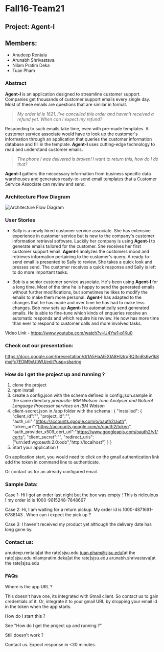 # Fall16-Team21

## Project: Agent-I

## Members:
- Anudeep Rentala
- Arunabh Shrivastava
- Nilam Pratim Deka
- Tuan Pham

### Abstract
**Agent-I** is an application designed to streamline customer support. Companies get thousands of customer support emails every single day. Most of these emails are questions that are similar in format.

> *My order id is 1621, I've cancelled this order and haven't received a refund yet. When can I expect my refund?*

Responding to such emails take time, even with pre-made templates. A customer service associate would have to look up the customer's information through an application that queries the customer information database and fill in the template. **Agent-I** uses cutting-edge technology to read and understand customer emails.


> *The phone I was delivered is broken! I want to return this, how do I do that?*

**Agent-I** gathers the neccessary information from business specific data warehouses and generates ready-to-send email templates that a Customer Service Associate can review and send.

### Architecture Flow Diagram
![Architecture Flow Diagram](https://github.com/SJSU272Lab/Fall16-Team21/blob/master/images/project_flow_diagram.png)

### User Stories
- Sally is a newly hired customer service associate. She has extensive experience in customer service but is new to the company's customer information retrieval software. Luckily her company is using **Agent-I** to generate emails tailored for the customer. She receives her first customer support email. **Agent-I** analyzes the customers mood and retrieves information pertaining to the customer's query. A ready-to-send email is presented to Sally to review. She takes a quick look and presses send. The customer receives a quick response and Sally is left to do more important tasks.

- Bob is a senior customer service associate. He's been using **Agent-I** for a long time. Most of the time he is happy to send the generated emails without further modifications, but sometimes he likes to modify the emails to make them more personal. **Agent-I** has adapted to the changes that he has made and over time he has had to make less changes. Bob now sets up **Agent-I** to automatically send generated emails. He is able to fine-tune which kinds of enqueries receive an automatic responds and which require his review. He now has more time than ever to respond to customer calls and more involved tasks.

Video Link - https://www.youtube.com/watch?v=U4Yw1-p1Ku0

### Check out our presentation:

https://docs.google.com/presentation/d/1A5HaAIEXIA8HIzlrqRQ3mBs6w1k8mxjfc7EDM9xUtWU/edit?usp=sharing

### How do I get the project up and running ?

1. clone the project
2. npm install
3. create a config.json with the schema defined in config.json.sample in the same directory 
*prequsite: IBM Watson Tone Analyser and Natural Language Processor services on IBM Watson*
4. client-secret.json in /app folder with the schema :
{
  "installed":
  {
    "client_id":"",
    "project_id":"",
    "auth_uri":"https://accounts.google.com/o/oauth2/auth",
    "token_uri":"https://accounts.google.com/o/oauth2/token",
    "auth_provider_x509_cert_url":"https://www.googleapis.com/oauth2/v1/certs",
    "client_secret":"",
    "redirect_uris":["urn:ietf:wg:oauth:2.0:oob","http://localhost"]
  }
}
5. Start your application !

On application start, you would need to click on the gmail authentication link add the token in command line to authenticate.

Or contact us for an already configured email.




### Sample Data:

Case 1: Hi I got an order last night but the box was empty ! This is ridiculous ! my order id is 1000-9615248-7848667

Case 2: Hi, I am waiting for a return pickup. My order id is 1000-4871691-6788143 . When can i expect the pick up ?

Case 3: I haven't received my product yet although the delivery date has long gone by. 


### Contact us:

anudeep.rentala[at the rate]sjsu.edu 
tuan.pham@sjsu.edu[at the rate]sjsu.edu 
nilampratim.deka[at the rate]sjsu.edu 
arunabh.shrivastava[at the rate]sjsu.edu 

### FAQs

Where is the app URL ?

This doesn't have one, its integrated with Gmail client. So contact us to gain credentials of it.
Or, integrate it to your gmail URL by dropping your email id in the token when the app starts.

How do I start this ?

See "How do I get the project up and running ?"

Still doesn't work ?

Contact us. Expect response in <30 minutes.

